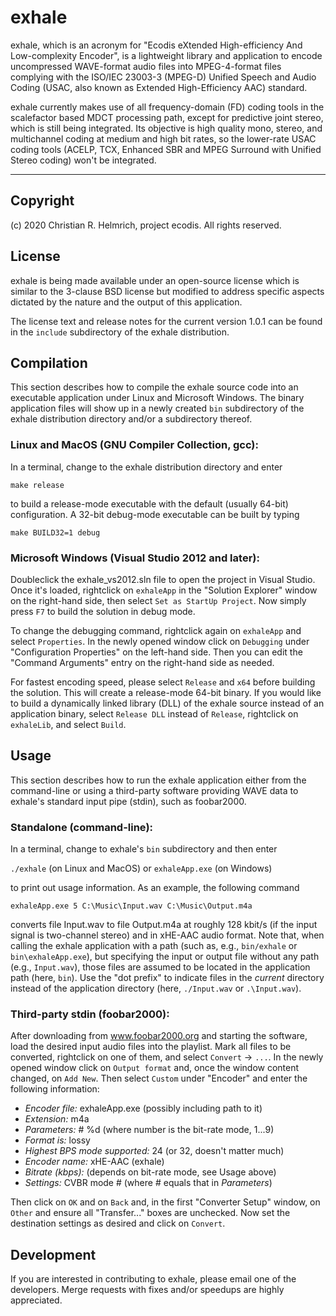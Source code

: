exhale
======

exhale, which is an acronym for "Ecodis eXtended High-efficiency And
Low-complexity Encoder", is a lightweight library and application to
encode uncompressed WAVE-format audio files into MPEG-4-format files
complying with the ISO/IEC 23003-3 (MPEG-D) Unified Speech and Audio
Coding (USAC, also known as Extended High-Efficiency AAC) standard.

exhale currently makes use of all frequency-domain (FD) coding tools
in the scalefactor based MDCT processing path, except for predictive
joint stereo, which is still being integrated. Its objective is high
quality mono, stereo, and multichannel coding at medium and high bit
rates, so the lower-rate USAC coding tools (ACELP, TCX, Enhanced SBR
and MPEG Surround with Unified Stereo coding) won't be integrated.

____________________________________________________________________


Copyright
---------

(c) 2020 Christian R. Helmrich, project ecodis. All rights reserved.


License
-------

exhale is being made available under an open-source license which is
similar to the 3-clause BSD license but modified to address specific
aspects dictated by the nature and the output of this application.

The license text and release notes for the current version 1.0.1 can
be found in the `include` subdirectory of the exhale distribution.


Compilation
-----------

This section describes how to compile the exhale source code into an
executable application under Linux and Microsoft Windows. The binary
application files will show up in a newly created `bin` subdirectory
of the exhale distribution directory and/or a subdirectory thereof.

### Linux and MacOS (GNU Compiler Collection, gcc):

In a terminal, change to the exhale distribution directory and enter

`
make release
`

to build a release-mode executable with the default (usually 64-bit)
configuration. A 32-bit debug-mode executable can be built by typing

`
make BUILD32=1 debug
`

### Microsoft Windows (Visual Studio 2012 and later):

Doubleclick the exhale_vs2012.sln file to open the project in Visual
Studio. Once it's loaded, rightclick on `exhaleApp` in the "Solution
Explorer" window on the right-hand side, then select `Set as StartUp
Project`. Now simply press `F7` to build the solution in debug mode.

To change the debugging command, rightclick again on `exhaleApp` and
select `Properties`. In the newly opened window click on `Debugging`
under "Configuration Properties" on the left-hand side. Then you can
edit the "Command Arguments" entry on the right-hand side as needed.

For fastest encoding speed, please select `Release` and `x64` before
building the solution. This will create a release-mode 64-bit binary.
If you would like to build a dynamically linked library (DLL) of the
exhale source instead of an application binary, select `Release DLL`
instead of `Release`, rightclick on `exhaleLib`, and select `Build`.


Usage
-----

This section describes how to run the exhale application either from
the command-line or using a third-party software providing WAVE data
to exhale's standard input pipe (stdin), such as foobar2000.

### Standalone (command-line):

In a terminal, change to exhale's `bin` subdirectory and then enter

`./exhale` (on Linux and MacOS) or `exhaleApp.exe` (on Windows)

to print out usage information. As an example, the following command

`exhaleApp.exe 5 C:\Music\Input.wav C:\Music\Output.m4a`

converts file Input.wav to file Output.m4a at roughly 128 kbit/s (if
the input signal is two-channel stereo) and in xHE-AAC audio format.
Note that, when calling the exhale application with a path (such as,
e.g., `bin/exhale` or `bin\exhaleApp.exe`), but specifying the input
or output file without any path (e.g., `Input.wav`), those files are
assumed to be located in the application path (here, `bin`). Use the
"dot prefix" to indicate files in the *current* directory instead of
the application directory (here, `./Input.wav` or `.\Input.wav`).


### Third-party stdin (foobar2000):

After downloading from www.foobar2000.org and starting the software,
load the desired input audio files into the playlist. Mark all files
to be converted, rightclick on one of them, and select `Convert` ->
`...`. In the newly opened window click on `Output format` and, once
the window content changed, on `Add New`. Then select `Custom` under
"Encoder" and enter the following information:

- *Encoder file:* exhaleApp.exe (possibly including path to it)
- *Extension:* m4a
- *Parameters:* # %d (where number is the bit-rate mode, 1...9)
- *Format is:* lossy
- *Highest BPS mode supported:* 24 (or 32, doesn't matter much)
- *Encoder name:* xHE-AAC (exhale)
- *Bitrate (kbps):* (depends on bit-rate mode, see Usage above)
- *Settings:* CVBR mode # (where # equals that in *Parameters*)

Then click on `OK` and on `Back` and, in the first "Converter Setup"
window, on `Other` and ensure all "Transfer..." boxes are unchecked.
Now set the destination settings as desired and click on `Convert`.


Development
-----------

If you are interested in contributing to exhale, please email one of
the developers. Merge requests with fixes and/or speedups are highly
appreciated.
